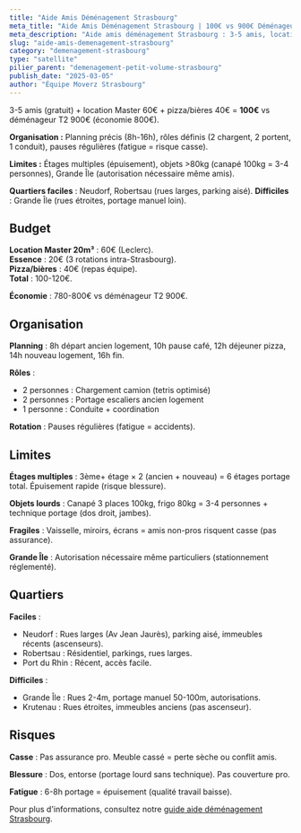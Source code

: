 ```yaml
---
title: "Aide Amis Déménagement Strasbourg"
meta_title: "Aide Amis Déménagement Strasbourg | 100€ vs 900€ Déménageur"
meta_description: "Aide amis déménagement Strasbourg : 3-5 amis, location Master 60€, pizza 40€ = 100€ vs déménageur T2 900€ (économie 800€). Risques casse, fatigue."
slug: "aide-amis-demenagement-strasbourg"
category: "demenagement-strasbourg"
type: "satellite"
pilier_parent: "demenagement-petit-volume-strasbourg"
publish_date: "2025-03-05"
author: "Équipe Moverz Strasbourg"
---
```


3-5 amis (gratuit) + location Master 60€ + pizza/bières 40€ = **100€** vs déménageur T2 900€ (économie 800€).

**Organisation :** Planning précis (8h-16h), rôles définis (2 chargent, 2 portent, 1 conduit), pauses régulières (fatigue = risque casse).

**Limites :** Étages multiples (épuisement), objets >80kg (canapé 100kg = 3-4 personnes), Grande Île (autorisation nécessaire même amis).

**Quartiers faciles** : Neudorf, Robertsau (rues larges, parking aisé). **Difficiles** : Grande Île (rues étroites, portage manuel loin).

## Budget

**Location Master 20m³** : 60€ (Leclerc).  
**Essence** : 20€ (3 rotations intra-Strasbourg).  
**Pizza/bières** : 40€ (repas équipe).  
**Total** : 100-120€.

**Économie** : 780-800€ vs déménageur T2 900€.

## Organisation

**Planning** : 8h départ ancien logement, 10h pause café, 12h déjeuner pizza, 14h nouveau logement, 16h fin.

**Rôles** :  
- 2 personnes : Chargement camion (tetris optimisé)  
- 2 personnes : Portage escaliers ancien logement  
- 1 personne : Conduite + coordination

**Rotation** : Pauses régulières (fatigue = accidents).

## Limites

**Étages multiples** : 3ème+ étage × 2 (ancien + nouveau) = 6 étages portage total. Épuisement rapide (risque blessure).

**Objets lourds** : Canapé 3 places 100kg, frigo 80kg = 3-4 personnes + technique portage (dos droit, jambes).

**Fragiles** : Vaisselle, miroirs, écrans = amis non-pros risquent casse (pas assurance).

**Grande Île** : Autorisation nécessaire même particuliers (stationnement réglementé).

## Quartiers

**Faciles** :  
- Neudorf : Rues larges (Av Jean Jaurès), parking aisé, immeubles récents (ascenseurs).  
- Robertsau : Résidentiel, parkings, rues larges.  
- Port du Rhin : Récent, accès facile.

**Difficiles** :  
- Grande Île : Rues 2-4m, portage manuel 50-100m, autorisations.  
- Krutenau : Rues étroites, immeubles anciens (pas ascenseur).

## Risques

**Casse** : Pas assurance pro. Meuble cassé = perte sèche ou conflit amis.

**Blessure** : Dos, entorse (portage lourd sans technique). Pas couverture pro.

**Fatigue** : 6-8h portage = épuisement (qualité travail baisse).

Pour plus d'informations, consultez notre [guide aide déménagement Strasbourg](/blog/demenagement-strasbourg/aide-demenagement-strasbourg).

